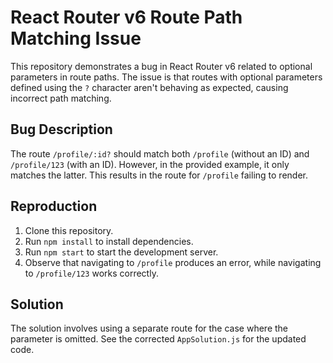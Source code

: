 # React Router v6 Route Path Matching Issue

This repository demonstrates a bug in React Router v6 related to optional parameters in route paths.  The issue is that routes with optional parameters defined using the `?` character aren't behaving as expected, causing incorrect path matching.

## Bug Description

The route `/profile/:id?` should match both `/profile` (without an ID) and `/profile/123` (with an ID). However, in the provided example, it only matches the latter.  This results in the route for `/profile` failing to render.

## Reproduction

1. Clone this repository.
2. Run `npm install` to install dependencies.
3. Run `npm start` to start the development server.
4. Observe that navigating to `/profile` produces an error, while navigating to `/profile/123` works correctly.

## Solution

The solution involves using a separate route for the case where the parameter is omitted.  See the corrected `AppSolution.js` for the updated code.